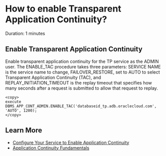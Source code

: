 # How to enable Transparent Application Continuity?
Duration: 1 minutes

## Enable Transparent Application Continuity

Enable transparent application continuity for the TP service as the ADMIN user.
The ENABLE_TAC procedure takes three parameters: SERVICE NAME is the service name to change, FAILOVER_RESTORE, set to AUTO to select Transparent Application Continuity (TAC), and REPLAY_INITIATION_TIMEOUT is the replay timeout that specifies how many seconds after a request is submitted to allow that request to replay.

```
<copy>
execute DBMS_APP_CONT_ADMIN.ENABLE_TAC('databaseid_tp.adb.oraclecloud.com', 'AUTO', 1200);
</copy>
```

## Learn More

* [Configure Your Service to Enable Application Continuity](https://docs.oracle.com/en/cloud/paas/autonomous-database/adbsa/application-continuity-configure.html#GUID-BFD31E09-1BA2-4D4B-AFBC-42D54B3E2BF0)
* [Application Continuity Fundamentals](https://apexapps.oracle.com/pls/apex/dbpm/r/livelabs/view-workshop?wid=801&clear=180&session=2985410566499)
